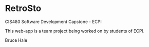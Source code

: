 # RetroSto
CIS480 Software Development Capstone - ECPI

This web-app is a team project being worked on by students of ECPI.

Bruce Hale
